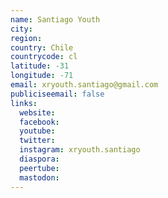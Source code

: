 ```yaml
---
name: Santiago Youth
city:
region:
country: Chile
countrycode: cl
latitude: -31
longitude: -71
email: xryouth.santiago@gmail.com
publiciseemail: false
links:
  website:
  facebook:
  youtube:
  twitter:
  instagram: xryouth.santiago
  diaspora:
  peertube:
  mastodon:
---
```

